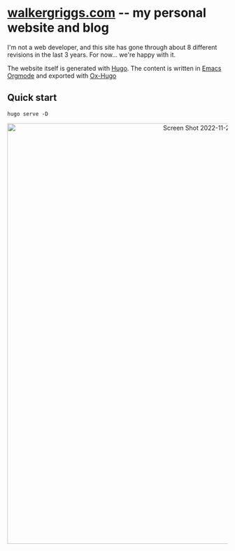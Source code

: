 
# [walkergriggs.com](https://walkergriggs.com) -- my personal website and blog

I'm not a web developer, and this site has gone through about 8 different revisions in the last 3 years. For now... we're happy with it.

The website itself is generated with [Hugo](https://gohugo.io/). The content is written in [Emacs](https://www.gnu.org/software/emacs/) [Orgmode](https://orgmode.org/) and exported with [Ox-Hugo](https://ox-hugo.scripter.co/)

## Quick start

```
hugo serve -D
```

<div align="center">
<img width="960" alt="Screen Shot 2022-11-20 at 10 05 26 PM" src="https://user-images.githubusercontent.com/12417470/202977132-6f205c25-1167-4a61-8f7a-b47ba9721477.png">
</div>

